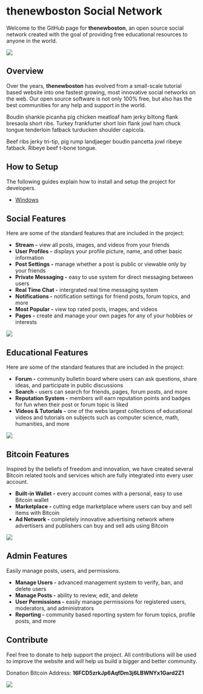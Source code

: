 # thenewboston Social Network
Welcome to the GitHub page for **thenewboston**, an open source social network created with the goal of providing free educational resources to anyone in the world. 

![](http://i.imgur.com/70HIv4i.png)

## Overview
Over the years, **thenewboston** has evolved from a small-scale tutorial based website into one fastest growing, most innovative social networks on the web. Our open source software is not only 100% free, but also has the best communities for any help and support in the world. 

Boudin shankle picanha pig chicken meatloaf ham jerky biltong flank bresaola short ribs. Turkey frankfurter short loin flank jowl ham chuck tongue tenderloin fatback turducken shoulder capicola. 

Beef ribs jerky tri-tip, pig rump landjaeger boudin pancetta jowl ribeye fatback. Ribeye beef t-bone tongue.

## How to Setup
The following guides explain how to install and setup the project for developers.

* [Windows](https://github.com/thenewboston-developers/thenewboston-Social-Network/wiki/Installing-and-Configuring-XAMPP)

## Social Features
Here are some of the standard features that are included in the project:

* **Stream -** view all posts, images, and videos from your friends
* **User Profiles -** displays your profile picture, name, and other basic information
* **Post Settings -** manage whether a post is public or viewable only by your friends
* **Private Messaging -** easy to use system for direct messaging between users
* **Real Time Chat -** intergrated real time messaging system
* **Notifications -** notification settings for friend posts, forum topics, and more
* **Most Popular -** view top rated posts, images, and videos
* **Pages -** create and manage your own pages for any of your hobbies or interests

![](http://i.imgur.com/yhzHe6H.png)

## Educational Features
Here are some of the standard features that are included in the project:

* **Forum -** community bulletin board where users can ask questions, share ideas, and participate in public discussions
* **Search -** users can search for friends, pages, forum posts, and more
* **Reputation System -** members will earn reputation points and badges for fun when their post or forum topic is liked
* **Videos & Tutorials  -** one of the webs largest collections of educational videos and tutorials on subjects such as computer science, math, humanities, and more

![](http://i.imgur.com/cM7VezU.png)

## Bitcoin Features
Inspired by the beliefs of freedom and innovation, we have created several Bitcoin related tools and services which are fully integrated into every user account.

* **Built-in Wallet -** every account comes with a personal, easy to use Bitcoin wallet
* **Marketplace -** cutting edge marketplace where users can buy and sell items with Bitcoin
* **Ad Network -**  completely innovative advertising network where advertisers and publishers can buy and sell ads using Bitcoin

![](http://i.imgur.com/6PWSV0e.png)

## Admin Features
Easily manage posts, users, and permissions.

* **Manage Users -** advanced management system to verify, ban, and delete users
* **Manage Posts -** ability to review, edit, and delete
* **User Permissions -** easily manage permissions for registered users, moderators, and administrators
* **Reporting -** community based reporting system for forum topics, profile posts, and more

## Contribute
Feel free to donate to help support the project. All contributions will be used to improve the website and will help us build a bigger and better community.

Donation Bitcoin Address: **16FCD5zrkJp6AqfDm3j6LBWNYx1Gard2Z1**

![](http://i.imgur.com/m9izo2g.png)
